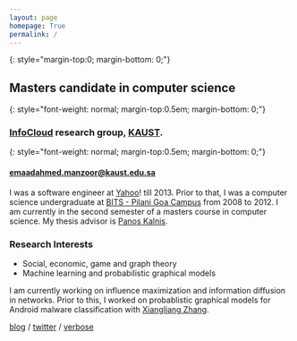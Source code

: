 ```yaml
---
layout: page
homepage: True
permalink: /
---
```

 
{: style="margin-top:0; margin-bottom: 0;"}
## Masters candidate in computer science

{: style="font-weight: normal; margin-top:0.5em; margin-bottom: 0;"}
### [InfoCloud][1] research group, [KAUST][2].

{: style="font-weight: normal; margin-top:0.5em; margin-bottom: 0;"}
#### [emaadahmed.manzoor@kaust.edu.sa](mailto:emaadahmed.manzoor@kaust.edu.sa)

I was a software engineer at [Yahoo](http://www.yahoo.com/)! till 2013.
Prior to that, I was a computer science undergraduate at [BITS - Pilani Goa Campus][4] from 2008 to 2012.
I am currently in the second semester of a masters course in computer science. My thesis advisor is [Panos Kalnis][3].

### Research Interests

   * Social, economic, game and graph theory
   * Machine learning and probabilistic graphical models

I am currently working on influence maximization and information diffusion in networks. Prior to this, I worked on probablistic graphical models for Android malware classification with [Xiangliang Zhang][5].

[blog](/blog/) / [twitter](https://twitter.com/emaadmanzoor) / [verbose](/about/)

[1]: http://cloud.kaust.edu.sa/
[2]: http://www.kaust.edu.sa/
[3]: http://www.panoskalnis.com/
[4]: http://www.bits-pilani.ac.in/goa/
[5]: https://www.lri.fr/~xlzhang/
